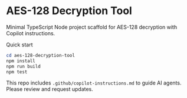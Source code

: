 # AES-128 Decryption Tool

Minimal TypeScript Node project scaffold for AES-128 decryption with Copilot instructions.

Quick start

```powershell
cd aes-128-decryption-tool
npm install
npm run build
npm test
```

This repo includes `.github/copilot-instructions.md` to guide AI agents. Please review and request updates.
